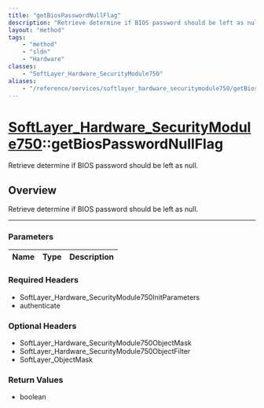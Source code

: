 ```yaml
---
title: "getBiosPasswordNullFlag"
description: "Retrieve determine if BIOS password should be left as null."
layout: "method"
tags:
    - "method"
    - "sldn"
    - "Hardware"
classes:
    - "SoftLayer_Hardware_SecurityModule750"
aliases:
    - "/reference/services/softlayer_hardware_securitymodule750/getBiosPasswordNullFlag"
---
```

# [SoftLayer_Hardware_SecurityModule750](/reference/services/SoftLayer_Hardware_SecurityModule750)::getBiosPasswordNullFlag


Retrieve determine if BIOS password should be left as null.


## Overview 
Retrieve determine if BIOS password should be left as null.

-----

### Parameters 
|Name | Type | Description |
| --- | --- | --- |


### Required Headers
* SoftLayer_Hardware_SecurityModule750InitParameters
* authenticate


### Optional Headers
* SoftLayer_Hardware_SecurityModule750ObjectMask
* SoftLayer_Hardware_SecurityModule750ObjectFilter
* SoftLayer_ObjectMask

### Return Values
* boolean




